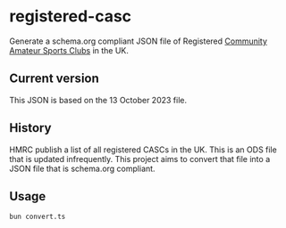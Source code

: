 # registered-casc

Generate a schema.org compliant JSON file of Registered [Community Amateur
Sports Clubs](https://www.gov.uk/register-a-community-amateur-sports-club) in
the UK.

## Current version

This JSON is based on the 13 October 2023 file.

## History

HMRC publish a list of all registered CASCs in the UK. This is an ODS file that
is updated infrequently. This project aims to convert that file into a JSON file
that is schema.org compliant.

## Usage

`bun convert.ts`
